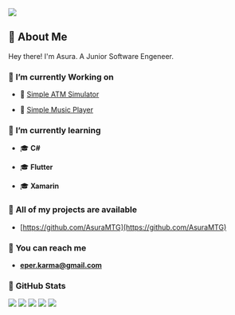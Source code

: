 <img src="https://camo.githubusercontent.com/3eddbdef09a55dd734b62af0efdd3719c3071ebc10e2c8e593b36f4e090f4acf/68747470733a2f2f63646e2e6c696768742d69742e6e65742f61727469636c65735f696d6167652f41727469636c6534355f4d312e6a7067">

## 👋 **About Me**
Hey there! I'm Asura. A Junior Software Engeneer.

### 🌌 **I’m currently Working on**
- 📌 [Simple ATM Simulator](https://github.com/AsuraMTG/SimpleATM) 

- 📌 [Simple Music Player](https://github.com/AsuraMTG/simpleMusicPlayer)

### 🌌 **I’m currently learning**
- 🎓 **C#**
  
- 🎓 **Flutter**
  
- 🎓 **Xamarin**
 
### 🌌 **All of my projects are available**
- [https://github.com/AsuraMTG](https://github.com/AsuraMTG)

### 🌌 **You can reach me**
- **eper.karma@gmail.com**

### 🌌 **GitHub Stats**
![](http://github-profile-summary-cards.vercel.app/api/cards/profile-details?username=asuramtg&theme=github_dark)
![](http://github-profile-summary-cards.vercel.app/api/cards/repos-per-language?username=asuramtg&theme=github_dark)
![](http://github-profile-summary-cards.vercel.app/api/cards/most-commit-language?username=asuramtg&theme=github_dark)
![](http://github-profile-summary-cards.vercel.app/api/cards/stats?username=asuramtg&theme=github_dark)
![](http://github-profile-summary-cards.vercel.app/api/cards/productive-time?username=asuramtg&theme=github_dark&utcOffset=8)
